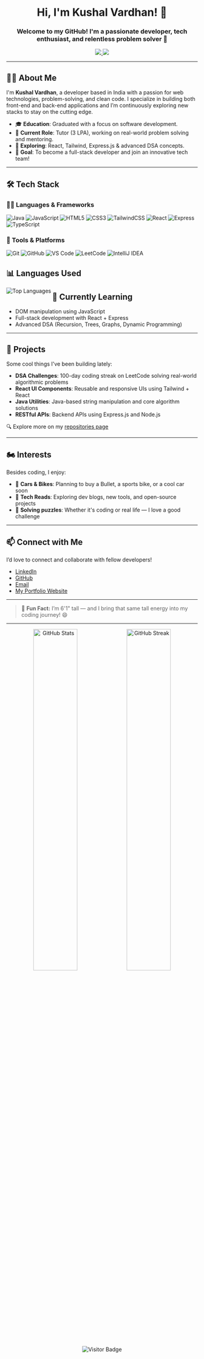 <h1 align="center">Hi, I'm Kushal Vardhan! 👋</h1>
<h3 align="center">Welcome to my GitHub! I'm a passionate developer, tech enthusiast, and relentless problem solver 🚀</h3>

<p align="center">
  <a href="https://github.com/Kushalvardhan18">
    <img src="https://img.shields.io/github/followers/Kushalvardhan18?label=Follow%20me&style=social">
  </a>
  <a href="mailto:kushalvardhan1804@hotmail.com">
    <img src="https://img.shields.io/badge/-Contact%20me-007ACC?style=flat-square&logo=Microsoft-Outlook&logoColor=white">
  </a>
</p>

---

## 🙋‍♂️ About Me

I'm **Kushal Vardhan**, a developer based in India with a passion for web technologies, problem-solving, and clean code. I specialize in building both front-end and back-end applications and I’m continuously exploring new stacks to stay on the cutting edge.

- 🎓 **Education**: Graduated with a focus on software development.
- 💼 **Current Role**: Tutor (3 LPA), working on real-world problem solving and mentoring.
- 🧠 **Exploring**: React, Tailwind, Express.js & advanced DSA concepts.
- 🎯 **Goal**: To become a full-stack developer and join an innovative tech team!

---

## 🛠️ Tech Stack

### 👨‍💻 Languages & Frameworks  
![Java](https://img.shields.io/badge/Java-ED8B00?style=for-the-badge&logo=java&logoColor=white)
![JavaScript](https://img.shields.io/badge/JavaScript-F7DF1E?style=for-the-badge&logo=javascript&logoColor=black)
![HTML5](https://img.shields.io/badge/HTML5-E34F26?style=for-the-badge&logo=html5&logoColor=white)
![CSS3](https://img.shields.io/badge/CSS3-1572B6?style=for-the-badge&logo=css3&logoColor=white)
![TailwindCSS](https://img.shields.io/badge/TailwindCSS-38B2AC?style=for-the-badge&logo=tailwind-css&logoColor=white)
![React](https://img.shields.io/badge/React-61DAFB?style=for-the-badge&logo=react&logoColor=black)
![Express](https://img.shields.io/badge/Express.js-404D59?style=for-the-badge)
![TypeScript](https://img.shields.io/badge/TypeScript-3178C6?style=for-the-badge&logo=typescript&logoColor=white)

### 🧰 Tools & Platforms  
![Git](https://img.shields.io/badge/Git-F05032?style=for-the-badge&logo=git&logoColor=white)
![GitHub](https://img.shields.io/badge/GitHub-181717?style=for-the-badge&logo=github&logoColor=white)
![VS Code](https://img.shields.io/badge/VSCode-007ACC?style=for-the-badge&logo=visual-studio-code&logoColor=white)
![LeetCode](https://img.shields.io/badge/LeetCode-FFA116?style=for-the-badge&logo=leetcode&logoColor=black)
![IntelliJ IDEA](https://img.shields.io/badge/IntelliJ_IDEA-000000?style=for-the-badge&logo=intellijidea&logoColor=white)

## 📊 Languages Used
<p>
  <img align="left" src="https://github-readme-stats.vercel.app/api/top-langs?username=Kushalvardhan18&show_icons=true&locale=en&layout=compact" alt="Top Languages" />
</p>


## 🌱 Currently Learning

- DOM manipulation using JavaScript  
- Full-stack development with React + Express  
- Advanced DSA (Recursion, Trees, Graphs, Dynamic Programming)

---

## 🚀 Projects

Some cool things I've been building lately:

- **DSA Challenges**: 100-day coding streak on LeetCode solving real-world algorithmic problems  
- **React UI Components**: Reusable and responsive UIs using Tailwind + React  
- **Java Utilities**: Java-based string manipulation and core algorithm solutions  
- **RESTful APIs**: Backend APIs using Express.js and Node.js  

🔍 Explore more on my [repositories page](https://github.com/Kushalvardhan18?tab=repositories)

---

## 🏍️ Interests

Besides coding, I enjoy:

- 🚗 **Cars & Bikes**: Planning to buy a Bullet, a sports bike, or a cool car soon  
- 📘 **Tech Reads**: Exploring dev blogs, new tools, and open-source projects  
- 🧩 **Solving puzzles**: Whether it's coding or real life — I love a good challenge

---

## 📫 Connect with Me

I’d love to connect and collaborate with fellow developers!

- [LinkedIn](https://www.linkedin.com/in/kushalvardhan1804/)
- [GitHub](https://github.com/Kushalvardhan18)
- [Email](mailto:kushalvardhan1804@hotmail.com)
- [My Portfolio Website](https://javascript-portfolio-website-git-main-kushalvardhan18s-projects.vercel.app/index.html)

---

> 🧠 **Fun Fact:** I’m 6'1" tall — and I bring that same tall energy into my coding journey! 😄

---

<p align="center">
  <img src="https://github-readme-stats.vercel.app/api?username=Kushalvardhan18&show_icons=true&theme=tokyonight" alt="GitHub Stats" width="48%">
  <img src="https://github-readme-streak-stats.herokuapp.com/?user=Kushalvardhan18&theme=tokyonight" alt="GitHub Streak" width="48%">
</p>

<p align="center">
  <img src="https://visitor-badge.laobi.icu/badge?page_id=Kushalvardhan18.Kushalvardhan18" alt="Visitor Badge"/>
</p>
